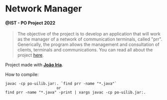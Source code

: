 # Network Manager
#### @IST - PO Project 2022

> The objective of the project is to develop an application that will work as the manager of a network of communication terminals, called "prr". Generically, the program allows the management and consultation of clients, terminals and communications. You can read all about the project [here](NetworkManager/document.pdf).

Project made with **[João Iria](https://github.com/JoaoIria)**.

How to compile: 
```
javac -cp po-uilib.jar:. `find prr -name "*.java"`  
                       or
find prr -name "*.java" -print | xargs javac -cp po-uilib.jar:.
```
